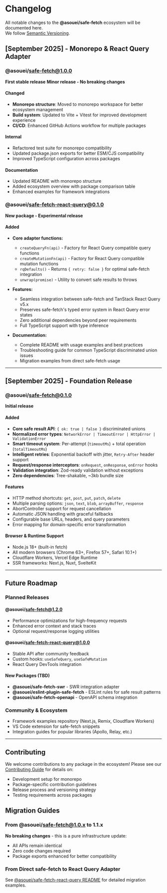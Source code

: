 # Changelog

All notable changes to the **@asouei/safe-fetch** ecosystem will be documented here.  
We follow [Semantic Versioning](https://semver.org/).

## [September 2025] - Monorepo & React Query Adapter

### @asouei/safe-fetch@1.0.0
**First stable release**
**Minor release - No breaking changes**

#### Changed
- **Monorepo structure**: Moved to monorepo workspace for better ecosystem management
- **Build system**: Updated to Vite + Vitest for improved development experience
- **CI/CD**: Enhanced GitHub Actions workflow for multiple packages

#### Internal
- Refactored test suite for monorepo compatibility
- Updated package.json exports for better ESM/CJS compatibility
- Improved TypeScript configuration across packages

#### Documentation
- Updated README with monorepo structure
- Added ecosystem overview with package comparison table
- Enhanced examples for framework integrations

### @asouei/safe-fetch-react-query@0.1.0
**New package - Experimental release**

#### Added
- **Core adapter functions:**
  - `createQueryFn(api)` - Factory for React Query compatible query functions
  - `createMutationFn(api)` - Factory for React Query compatible mutation functions
  - `rqDefaults()` - Returns `{ retry: false }` for optimal safe-fetch integration
  - `unwrap(promise)` - Utility to convert safe results to throws

- **Features:**
  - Seamless integration between safe-fetch and TanStack React Query v5.x
  - Preserves safe-fetch's typed error system in React Query error states
  - Zero additional dependencies beyond peer requirements
  - Full TypeScript support with type inference

- **Documentation:**
  - Complete README with usage examples and best practices
  - Troubleshooting guide for common TypeScript discriminated union issues
  - Migration examples from direct safe-fetch usage

---

## [September 2025] - Foundation Release

### @asouei/safe-fetch@0.1.0
**Initial release**

#### Added
- **Core safe result API**: `{ ok: true | false }` discriminated unions
- **Normalized error types**: `NetworkError | TimeoutError | HttpError | ValidationError`
- **Smart timeout system**: Per-attempt (`timeoutMs`) + total operation (`totalTimeoutMs`)
- **Intelligent retries**: Exponential backoff with jitter, `Retry-After` header support
- **Request/response interceptors**: `onRequest`, `onResponse`, `onError` hooks
- **Validation integration**: Zod-ready validation without exceptions
- **Zero dependencies**: Tree-shakable, ~3kb bundle size

#### Features
- HTTP method shortcuts: `get`, `post`, `put`, `patch`, `delete`
- Multiple parsing options: `json`, `text`, `blob`, `arrayBuffer`, `response`
- AbortController support for request cancellation
- Automatic JSON handling with graceful fallbacks
- Configurable base URLs, headers, and query parameters
- Error mapping for domain-specific error transformation

#### Browser & Runtime Support
- Node.js 18+ (built-in fetch)
- All modern browsers (Chrome 63+, Firefox 57+, Safari 10.1+)
- Cloudflare Workers, Vercel Edge Runtime
- SSR frameworks: Next.js, Nuxt, SvelteKit

---

## Future Roadmap

### Planned Releases

#### @asouei/safe-fetch@1.2.0
- Performance optimizations for high-frequency requests
- Enhanced error context and stack traces
- Optional request/response logging utilities

#### @asouei/safe-fetch-react-query@1.0.0
- Stable API after community feedback
- Custom hooks: `useSafeQuery`, `useSafeMutation`
- React Query DevTools integration

#### New Packages (TBD)
- **@asouei/safe-fetch-swr** - SWR integration adapter
- **@asouei/eslint-plugin-safe-fetch** - ESLint rules for safe result patterns
- **@asouei/safe-fetch-openapi** - OpenAPI schema integration

### Community & Ecosystem
- Framework examples repository (Next.js, Remix, Cloudflare Workers)
- VS Code extension for safe-fetch snippets
- Integration guides for popular libraries (Apollo, Relay, etc.)

---

## Contributing

We welcome contributions to any package in the ecosystem! Please see our [Contributing Guide](CONTRIBUTING.md) for details on:

- Development setup for monorepo
- Package-specific contribution guidelines
- Release process and versioning strategy
- Testing requirements across packages

## Migration Guides

### From @asouei/safe-fetch@1.0.x to 1.1.x
**No breaking changes** - this is a pure infrastructure update:
- All APIs remain identical
- Zero code changes required
- Package exports enhanced for better compatibility

### From Direct safe-fetch to React Query Adapter
See [@asouei/safe-fetch-react-query README](packages/react-query/README.md#migration-from-direct-safe-fetch) for detailed migration examples.